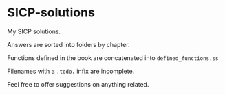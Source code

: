 SICP-solutions
==============

My SICP solutions.

Answers are sorted into folders by chapter.

Functions defined in the book are concatenated into `defined_functions.ss`

Filenames with a `.todo.` infix are incomplete.

Feel free to offer suggestions on anything related.

